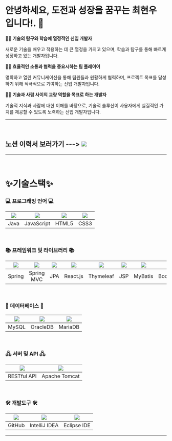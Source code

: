 # 안녕하세요, 도전과 성장을 꿈꾸는 최현우 입니다!. 👋

🙋‍♀️ **기술의 탐구와 학습에 열정적인 신입 개발자**

새로운 기술을 배우고 적용하는 데 큰 열정을 가지고 있으며, 학습과 탐구를 통해 빠르게 성장하고 있는 개발자입니다.

🙋‍♀️ **효율적인 소통과 협력을 중요시하는 팀 플레이어**

명확하고 열린 커뮤니케이션을 통해 팀원들과 원활하게 협력하며, 프로젝트 목표를 달성하기 위해 적극적으로 기여하는 신입 개발자입니다.

🙋‍♀️ **기술과 사람 사이의 교량 역할을 목표로 하는 개발자**

기술적 지식과 사람에 대한 이해를 바탕으로, 기술적 솔루션이 사용자에게 실질적인 가치를 제공할 수 있도록 노력하는 신입 개발자입니다.
<hr><br>

## 노션 이력서 보러가기 ---> <a href="https://checker-breadfruit-faf.notion.site/10c46e0f1f1b80828c71c96187cd4c0b"><img src="https://github.com/user-attachments/assets/7b6698d4-f3fd-4d0d-be04-df66e0d5f81f"></a>
<hr><br>


# ✨기술스택✨

### 💻 프로그래밍 언어 💻

|<img src="https://github.com/user-attachments/assets/e37eb89d-abd8-4b73-913a-970ef8ac2db4">|<img src="https://github.com/user-attachments/assets/57985638-3de9-45b8-9519-47b6c0f96342">|<img src="https://github.com/user-attachments/assets/ca92d296-cae7-46d6-9aea-c7ee41925eee">|<img src="https://github.com/user-attachments/assets/80a15ed0-7f5f-48c4-ae4e-1e18f717a824">|
|:---:|:---:|:---:|:---:|
|Java|JavaScript|HTML5|CSS3|
<br>

### 📚 프레임워크 및 라이브러리 📚
|<img src="https://github.com/user-attachments/assets/cd84b695-c17d-4b28-b031-0f30827ca785">|<img src="https://github.com/user-attachments/assets/d0151c21-8a6b-4623-b296-469c0d91215f">|<img src="https://github.com/user-attachments/assets/0ca1da0e-40a4-463f-8c5f-c4eb59a6d1ef">|<img src="https://github.com/user-attachments/assets/dba48427-cf8b-4148-a721-b11996e613f0">|<img src="https://github.com/user-attachments/assets/30667665-8e8c-4887-9092-7e168e04a717">|<img src="https://github.com/user-attachments/assets/d2d1c7a5-7bc6-47d7-b6cd-b1e4d7afb488">|<img src="https://github.com/user-attachments/assets/952b5c82-5106-4eb0-a207-7d9768f9d638">|<img src="https://github.com/user-attachments/assets/09f6b758-4e86-469d-bb76-09ecc8f2f68a">|<img src="https://github.com/user-attachments/assets/a5ddc9d2-ca36-4709-9277-9bc39def662c">|
|:---:|:---:|:---:|:---:|:---:|:---:|:---:|:---:|:---:|
|Spring|Spring MVC|JPA|React.js|Thymeleaf|JSP|MyBatis|BootStrap|Nexacro|
<br>

### 💽 데이터베이스 💽
|<img src="https://github.com/user-attachments/assets/656335a5-c1ac-4c03-b776-c79ad84ea36b">|<img src="https://github.com/user-attachments/assets/2662ba34-ba12-48e9-a27b-4f533b268ce9">|<img src="https://github.com/user-attachments/assets/e1ebe214-0b4f-4de9-8c0f-ec0c80d693b2">|
|:---:|:---:|:---:|
|MySQL|OracleDB|MariaDB|
<br>

### 🖧 서버 및 API 🖧
|<img src="https://github.com/user-attachments/assets/2c166b50-46c8-4ae3-a911-16f7c952f7a1">|<img src="https://github.com/user-attachments/assets/edf606b8-1a07-4e45-866e-f09eba8cb075">|
|:---:|:---:|
|RESTful API|Apache Tomcat|
<br>

### 🛠️ 개발도구 🛠️
|<img src="https://github.com/user-attachments/assets/04750eda-60a5-4b85-9fba-1870789c0677">|<img src="https://github.com/user-attachments/assets/db44ac01-b8f2-42eb-bbff-12186df86d14">|<img src="https://github.com/user-attachments/assets/d6d810fa-6413-4ddd-a562-6022612ddfaa">|
|:---:|:---:|:---:|
|GitHub|IntelliJ IDEA|Eclipse IDE|
<hr><br>

